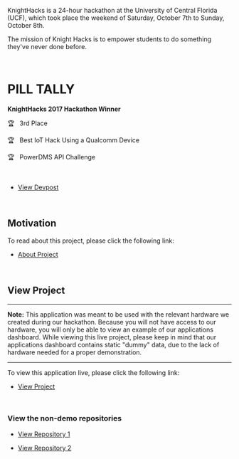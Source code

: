 

KnightHacks is a 24-hour hackathon at the University of Central Florida (UCF), which took place the weekend of Saturday, October 7th to Sunday, October 8th.

The mission of Knight Hacks is to empower students to do something they've never done before.

&nbsp;
&nbsp;
&nbsp;
&nbsp;



# PILL TALLY

**KnightHacks 2017 Hackathon Winner**

🏆 &nbsp; 3rd Place

🏆 &nbsp; Best IoT Hack Using a Qualcomm Device

🏆 &nbsp; PowerDMS API Challenge

&nbsp;
&nbsp;

* [View Devpost](https://devpost.com/software/pill-tally)

&nbsp;
&nbsp;

## Motivation 
To read about this project, please click the following link:
* [About Project](http://izaguir.re/pill-tally/)


&nbsp;
&nbsp;




## View Project

---

**Note:** This application was meant to be used with the relevant hardware we created during our hackathon. Because you will not have access to our hardware, you will only be able to view an example of our applications dashboard. While viewing this live project, please keep in mind that our applications dashboard contains static "dummy" data, due to the lack of hardware needed for a proper demonstration. 

---


To view this application live, please click the following link:
 
* [View Project](https://ianizaguirre.github.io/pill-tally-partial-demo/)


&nbsp;
&nbsp;
&nbsp;


### View the non-demo repositories  

* [View Repository 1](https://github.com/carloslahrssen/PillTally)

* [View Repository 2](https://github.com/carloslahrssen/PillTallyIOT)










&nbsp;
&nbsp;
&nbsp;

